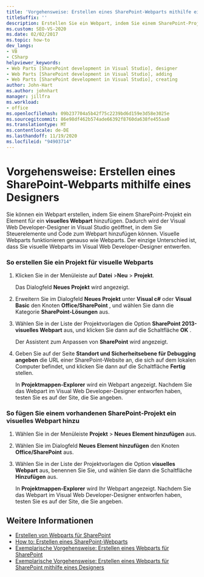 ```yaml
---
title: 'Vorgehensweise: Erstellen eines SharePoint-Webparts mithilfe eines Designers | Microsoft-Dokumentation'
titleSuffix: ''
description: Erstellen Sie ein Webpart, indem Sie einem SharePoint-Projekt ein visuelles Webpart-Element hinzufügen, das den Visual Web Developer-Designer in Visual Studio öffnet.
ms.custom: SEO-VS-2020
ms.date: 02/02/2017
ms.topic: how-to
dev_langs:
- VB
- CSharp
helpviewer_keywords:
- Web Parts [SharePoint development in Visual Studio], designer
- Web Parts [SharePoint development in Visual Studio], adding
- Web Parts [SharePoint development in Visual Studio], creating
author: John-Hart
ms.author: johnhart
manager: jillfra
ms.workload:
- office
ms.openlocfilehash: 09b237704a5b42f75c2239bd6d159e3d58e3025e
ms.sourcegitcommit: 86e98df462b574ade66392f8760da638fe455aa0
ms.translationtype: MT
ms.contentlocale: de-DE
ms.lasthandoff: 11/19/2020
ms.locfileid: "94903714"
---
```

# <a name="how-to-create-a-sharepoint-web-part-by-using-a-designer"></a>Vorgehensweise: Erstellen eines SharePoint-Webparts mithilfe eines Designers
  Sie können ein Webpart erstellen, indem Sie einem SharePoint-Projekt ein Element für ein **visuelles Webpart** hinzufügen. Dadurch wird der Visual Web Developer-Designer in Visual Studio geöffnet, in dem Sie Steuerelemente und Code zum Webpart hinzufügen können. Visuelle Webparts funktionieren genauso wie Webparts. Der einzige Unterschied ist, dass Sie visuelle Webparts im Visual Web Developer-Designer entwerfen.

### <a name="to-create-a-project-for-visual-web-parts"></a>So erstellen Sie ein Projekt für visuelle Webparts

1. Klicken Sie in der Menüleiste auf **Datei** >**Neu** > **Projekt**.

     Das Dialogfeld **Neues Projekt** wird angezeigt.

2. Erweitern Sie im Dialogfeld **Neues Projekt** unter **Visual c#** oder **Visual Basic** den Knoten **Office/SharePoint** , und wählen Sie dann die Kategorie **SharePoint-Lösungen** aus.

3. Wählen Sie in der Liste der Projektvorlagen die Option **SharePoint 2013-visuelles Webpart** aus, und klicken Sie dann auf die Schaltfläche **OK** .

     Der Assistent zum Anpassen von **SharePoint** wird angezeigt.

4. Geben Sie auf der Seite **Standort und Sicherheitsebene für Debugging angeben** die URL einer SharePoint-Website an, die sich auf dem lokalen Computer befindet, und klicken Sie dann auf die Schaltfläche **Fertig** stellen.

     In **Projektmappen-Explorer** wird ein Webpart angezeigt. Nachdem Sie das Webpart im Visual Web Developer-Designer entworfen haben, testen Sie es auf der Site, die Sie angeben.

### <a name="to-add-a-visual-web-part-to-an-existing-sharepoint-project"></a>So fügen Sie einem vorhandenen SharePoint-Projekt ein visuelles Webpart hinzu

1. Wählen Sie in der Menüleiste **Projekt**  >  **Neues Element hinzufügen** aus.

2. Wählen Sie im Dialogfeld **Neues Element hinzufügen** den Knoten **Office/SharePoint** aus.

3. Wählen Sie in der Liste der Projektvorlagen die Option **visuelles Webpart** aus, benennen Sie Sie, und wählen Sie dann die Schaltfläche **Hinzufügen** aus.

     In **Projektmappen-Explorer** wird Ihr Webpart angezeigt. Nachdem Sie das Webpart im Visual Web Developer-Designer entworfen haben, testen Sie es auf der Site, die Sie angeben.

## <a name="see-also"></a>Weitere Informationen
- [Erstellen von Webparts für SharePoint](../sharepoint/creating-web-parts-for-sharepoint.md)
- [How to: Erstellen eines SharePoint-Webparts](../sharepoint/how-to-create-a-sharepoint-web-part.md)
- [Exemplarische Vorgehensweise: Erstellen eines Webparts für SharePoint](../sharepoint/walkthrough-creating-a-web-part-for-sharepoint.md)
- [Exemplarische Vorgehensweise: Erstellen eines Webparts für SharePoint mithilfe eines Designers](../sharepoint/walkthrough-creating-a-web-part-for-sharepoint-by-using-a-designer.md)
